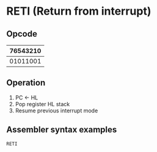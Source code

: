 # RETI (Return from interrupt)

## Opcode
| 76543210 |
|----------|    
| 01011001 |

## Operation
1. PC <- HL
2. Pop register HL stack
3. Resume previous interrupt mode

## Assembler syntax examples
```
RETI
```
